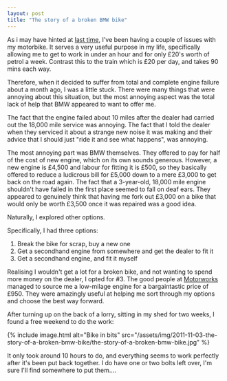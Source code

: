 ```yaml
---
layout: post
title: "The story of a broken BMW bike"
---
```

As i may have hinted at [last time](/2011/10/03/random-bits-and-bobs.html), I've been having a couple of issues with my motorbike. It serves a very useful purpose in my life, specifically allowing me to get to work in under an hour and for only £20's worth of petrol a week. Contrast this to the train which is £20 per day, and takes 90 mins each way.

Therefore, when it decided to suffer from total and complete engine failure about a month ago, I was a little stuck. There were many things that were annoying about this situation, but the most annoying aspect was the total lack of help that BMW appeared to want to offer me. 

The fact that the engine failed about 10 miles after the dealer had carried out the 18,000 mile service was annoying. The fact that I told the dealer when they serviced it about a strange new noise it was making and their advice that I should just "ride it and see what happens", was annoying.

The most annoying part was BMW themselves. They offered to pay for half of the cost of new engine, which on its own sounds generous. However, a new engine is £4,500 and labour for fitting it is £500, so they basically offered to reduce a ludicrous bill for £5,000 down to a mere £3,000 to get back on the road again. The fact that a 3-year-old, 18,000 mile engine shouldn't have failed in the first place seemed to fall on deaf ears. They appeared to genuinely think that having me fork out £3,000 on a bike that would only be worth £3,500 once it was repaired was a good idea.

Naturally, I explored other options.

Specifically, I had three options:

1. Break the bike for scrap, buy a new one
2. Get a secondhand engine from somewhere and get the dealer to fit it
3. Get a secondhand engine, and fit it myself

Realising I wouldn't get a lot for a broken bike, and not wanting to spend more money on the dealer, I opted for #3. The good people at [Motorworks](http://motorworks.co.uk) managed to source me a low-milage engine for a bargaintastic price of £950. They were amazingly useful at helping me sort through my options and choose the best way forward. 

After turning up on the back of a lorry, sitting in my shed for two weeks, I found a free weekend to do the work:

{% include image.html alt="Bike in bits" src="/assets/img/2011-11-03-the-story-of-a-broken-bmw-bike/the-story-of-a-broken-bmw-bike.jpg" %}

It only took around 10 hours to do, and everything seems to work perfectly after it's been put back together. I do have one or two bolts left over, I'm sure I'll find somewhere to put them....